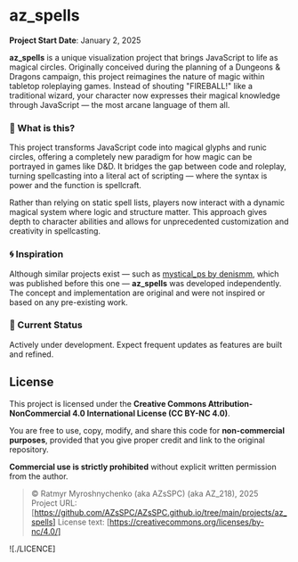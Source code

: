 # az_spells

**Project Start Date**: January 2, 2025

**az_spells** is a unique visualization project that brings JavaScript to life as magical circles. Originally conceived during the planning of a Dungeons & Dragons campaign, this project reimagines the nature of magic within tabletop roleplaying games. Instead of shouting "FIREBALL!" like a traditional wizard, your character now expresses their magical knowledge through JavaScript — the most arcane language of them all.

### 🧙 What is this?

This project transforms JavaScript code into magical glyphs and runic circles, offering a completely new paradigm for how magic can be portrayed in games like D&D. It bridges the gap between code and roleplay, turning spellcasting into a literal act of scripting — where the syntax is power and the function is spellcraft.

Rather than relying on static spell lists, players now interact with a dynamic magical system where logic and structure matter. This approach gives depth to character abilities and allows for unprecedented customization and creativity in spellcasting.

### 🌀 Inspiration

Although similar projects exist — such as [mystical_ps by denismm](https://github.com/denismm/mystical_ps), which was published before this one — **az_spells** was developed independently. The concept and implementation are original and were not inspired or based on any pre-existing work.

### 🚧 Current Status

Actively under development. Expect frequent updates as features are built and refined.


## License

This project is licensed under the **Creative Commons Attribution-NonCommercial 4.0 International License (CC BY-NC 4.0)**.

You are free to use, copy, modify, and share this code for **non-commercial purposes**, provided that you give proper credit and link to the original repository.

**Commercial use is strictly prohibited** without explicit written permission from the author.

> © Ratmyr Myroshnychenko (aka AZsSPC) (aka AZ_218), 2025  
> Project URL: [https://github.com/AZsSPC/AZsSPC.github.io/tree/main/projects/az_spells]
> License text: [https://creativecommons.org/licenses/by-nc/4.0/]

![./LICENCE]